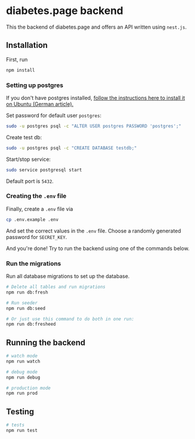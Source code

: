 # diabetes.page backend

This the backend of diabetes.page and offers an API written using `nest.js`.

## Installation

First, run

```bash
npm install
```

### Setting up postgres

If you don't have postgres installed, [follow the instructions here to install it on Ubuntu (German article).](https://www.digitalocean.com/community/tutorials/how-to-install-and-use-postgresql-on-ubuntu-18-04-de)

Set password for default user `postgres`:

```bash
sudo -u postgres psql -c "ALTER USER postgres PASSWORD 'postgres';"
```

Create test db:

```bash
sudo -u postgres psql -c "CREATE DATABASE testdb;"
```

Start/stop service:

```bash
sudo service postgresql start
```

Default port is `5432`.

### Creating the `.env` file

Finally, create a `.env` file via

```bash
cp .env.example .env
```

And set the correct values in the `.env` file. Choose a randomly generated password for `SECRET_KEY`.

And you're done! Try to run the backend using one of the commands below.

### Run the migrations

Run all database migrations to set up the database.

```bash
# Delete all tables and run migrations
npm run db:fresh

# Run seeder 
npm run db:seed

# Or just use this command to do both in one run:
npm run db:fresheed
```

## Running the backend

```bash
# watch mode
npm run watch

# debug mode
npm run debug

# production mode
npm run prod
```

## Testing

```bash
# tests
npm run test
```
